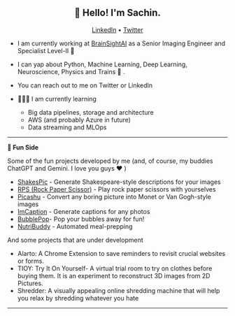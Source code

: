 <h2 align="center">👋 Hello! I'm Sachin.</h2>
<p align="center">
  <a href="https://linkedin.com/in/sachinpatalasingh">LinkedIn</a> •
  <a href="https://x.com/fMRI_boy">Twitter</a>
</p>

- I am currently working at [BrainSightAI](https://www.brainsightai.com/) as a Senior Imaging Engineer and Specialist Level-II 🧠
- I can yap about Python, Machine Learning, Deep Learning, Neuroscience, Physics and Trains 🚋 .
- You can reach out to me on Twitter or LinkedIn

- 🧑🏻‍🏫 I am currently learning
   - Big data pipelines, storage and architecture
   - AWS (and probably Azure in future)
   - Data streaming and MLOps
  
-------

**📝 Fun Side**

Some of the fun projects developed by me (and, of course, my buddies ChatGPT and Gemini. I love you guys :heart: )

<!-- BLOG-POST-LIST:START -->
- [ShakesPic](https://github.com/dundermain/shakespic) - Generate Shakespeare-style descriptions for your images
- [RPS (Rock Paper Scissor)](https://github.com/dundermain/rps) - Play rock paper scissors with yourselves
- [Picashu](https://github.com/dundermain/picashu) - Convert any boring picture into Monet or Van Gogh-style images
- [ImCaption](https://github.com/dundermain/imcaption) - Generate captions for any photos
- [BubblePop](https://bubblewrappop.github.io/bubblepop/)- Pop your bubbles away for fun!
- [NutriBuddy](https://nutribuddy.github.io/) - Automated meal-prepping 
<!-- BLOG-POST-LIST:END -->


And some projects that are under development

<!-- BLOG-POST-LIST:START -->
- Alarto: A Chrome Extension to save reminders to revisit crucial websites or forms.
- TIOY: Try It On Yourself- A virtual trial room to try on clothes before buying them. It is an experiment to reconstruct 3D images from 2D Pictures.
- Shredder: A visually appealing online shredding machine that will help you relax by shredding whatever you hate

-------


<!--
**dundermain/dundermain** is a ✨ _special_ ✨ repository because its `README.md` (this file) appears on your GitHub profile.

Here are some ideas to get you started:

- 🔭 I’m currently working on ...
- 🌱 I’m currently learning ...
- 👯 I’m looking to collaborate on ...
- 🤔 I’m looking for help with ...
- 💬 Ask me about ...
- 📫 How to reach me: ...
- 😄 Pronouns: ...
- ⚡ Fun fact: ...
-->
